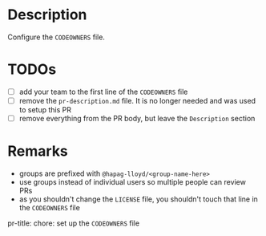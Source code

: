 # Description

Configure the `CODEOWNERS` file.

# TODOs

- [ ] add your team to the first line of the `CODEOWNERS` file
- [ ] remove the `pr-description.md` file. It is no longer needed and was used to setup this PR
- [ ] remove everything from the PR body, but leave the `Description` section

# Remarks

- groups are prefixed with `@hapag-lloyd/<group-name-here>`
- use groups instead of individual users so multiple people can review PRs
- as you shouldn't change the `LICENSE` file, you shouldn't touch that line in the `CODEOWNERS` file

pr-title: chore: set up the `CODEOWNERS` file
